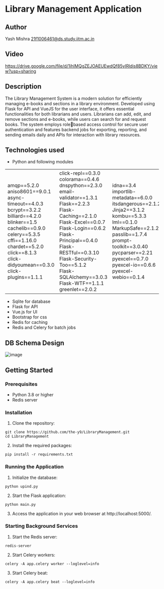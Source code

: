 # Library Management Application
## Author
Yash Mishra
21f1006461@ds.study.iitm.ac.in
## Video
https://drive.google.com/file/d/1ihIMQgZEJOAEUEwdQf85yIRldis8BDKY/view?usp=sharing
## Description
The Library Management System is a modern solution for efficiently managing e-books and 
sections in a library environment. Developed using Flask for API and VueJS for the user interface, 
it offers essential functionalities for both librarians and users. Librarians can add, edit, and remove 
sections and e-books, while users can search for and request books. The system employs rolebased access control for secure user authentication and features backend jobs for exporting, 
reporting, and sending emails daily and APIs for interaction with library resources.
## Technologies used
- Python and following modules

<table>
  <tr>
    <td>
      amqp==5.2.0<br>
      aniso8601==9.0.1<br>
      async-timeout==4.0.3<br>
      bcrypt==3.2.2<br>
      billiard==4.2.0<br>
      blinker==1.5<br>
      cachelib==0.9.0<br>
      celery==5.3.5<br>
      cffi==1.16.0<br>
      chardet==5.2.0<br>
      click==8.1.3<br>
      click-didyoumean==0.3.0<br>
      click-plugins==1.1.1<br>
    </td>
    <td>
      click-repl==0.3.0<br>
      colorama==0.4.6<br>
      dnspython==2.3.0<br>
      email-validator==1.3.1<br>
      Flask==2.2.3<br>
      Flask-Caching==2.1.0<br>
      Flask-Excel==0.0.7<br>
      Flask-Login==0.6.2<br>
      Flask-Principal==0.4.0<br>
      Flask-RESTful==0.3.10<br>
      Flask-Security-Too==5.1.2<br>
      Flask-SQLAlchemy==3.0.3<br>
      Flask-WTF==1.1.1<br>
      greenlet==2.0.2<br>
    </td>
    <td>
      idna==3.4<br>
      importlib-metadata==6.0.0<br>
      itsdangerous==2.1.2<br>
      Jinja2==3.1.2<br>
      kombu==5.3.3<br>
      lml==0.1.0<br>
      MarkupSafe==2.1.2<br>
      passlib==1.7.4<br>
      prompt-toolkit==3.0.40<br>
      pycparser==2.21<br>
      pyexcel==0.7.0<br>
      pyexcel-io==0.6.6<br>
      pyexcel-webio==0.1.4<br>
    </td>
    <td>
      python-dateutil==2.8.2<br>
      pytz==2023.3.post1<br>
      redis==5.0.1<br>
      six==1.16.0<br>
      SQLAlchemy==2.0.6<br>
      texttable==1.7.0<br>
      typing_extensions==4.5.0<br>
      tzdata==2023.3<br>
      vine==5.1.0<br>
      wcwidth==0.2.9<br>
      Werkzeug==2.2.3<br>
      WTForms==3.0.1<br>
      zipp==3.15.0
    </td>
  </tr>
</table>


- Sqlite for database
- Flask for API
- Vue.js for UI
- Bootstrap for css
- Redis for caching
- Redis and Celery for batch jobs

## DB Schema Design
![image](https://github.com/user-attachments/assets/ca47f766-8091-4621-a167-1a85d9396765)

## Getting Started
### Prerequisites
- Python 3.8 or higher
- Redis server
### Installation
1. Clone the repository:

```
git clone https://github.com/the-y9/LibraryManagement.git
cd LibraryManagement
```
2. Install the required packages:

```
pip install -r requirements.txt
```
### Running the Application
1. Initialize the database:

```
python upind.py
```
2. Start the Flask application:

```
python main.py
```
3. Access the application in your web browser at http://localhost:5000/.

### Starting Background Services
1. Start the Redis server:

```
redis-server
```
2. Start Celery workers:

```
celery -A app.celery worker --loglevel=info
```
3. Start Celery beat:

```
celery -A app.celery beat --loglevel=info
```
